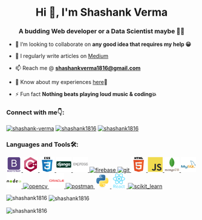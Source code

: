 <h1 align="center">Hi 👋, I'm Shashank Verma</h1>
<h3 align="center">A budding Web developer or a Data Scientist maybe 🤔😂</h3>

- 👯 I’m looking to collaborate on **any good idea that requires my help 😀**

- 📝 I regularly write articles on [Medium](https://medium.com/@shashankverma1816)

- 📫 Reach me @ **shashankverma1816@gmail.com**

- 📄 Know about my experiences [here](https://drive.google.com/file/d/1HrUMIdiW0iikoWC30UckDD2AnR8wWniV/view?usp=sharing)🧐

- ⚡ Fun fact **Nothing beats playing loud music & coding💥**

<h3 align="left">Connect with me👇:</h3>
<p align="left">
<a href="https://linkedin.com/in/shashank-verma" target="blank"><img align="center" src="https://raw.githubusercontent.com/rahuldkjain/github-profile-readme-generator/master/src/images/icons/Social/linked-in-alt.svg" alt="shashank-verma" height="30" width="40" /></a>
<a href="https://www.codechef.com/users/shashank1816" target="blank"><img align="center" src="https://cdn.jsdelivr.net/npm/simple-icons@3.1.0/icons/codechef.svg" alt="shashank1816" height="30" width="40" /></a>
<a href="https://codeforces.com/profile/shashank1816" target="blank"><img align="center" src="https://cdn.jsdelivr.net/npm/simple-icons@3.0.1/icons/codeforces.svg" alt="shashank1816" height="30" width="40" /></a>
</p>

<h3 align="left">Languages and Tools🛠:</h3>
<p align="left"> <a href="https://getbootstrap.com" target="_blank"> <img src="https://raw.githubusercontent.com/devicons/devicon/master/icons/bootstrap/bootstrap-plain-wordmark.svg" alt="bootstrap" width="40" height="40"/> </a> <a href="https://www.w3schools.com/cpp/" target="_blank"> <img src="https://raw.githubusercontent.com/devicons/devicon/master/icons/cplusplus/cplusplus-original.svg" alt="cplusplus" width="40" height="40"/> </a> <a href="https://www.w3schools.com/css/" target="_blank"> <img src="https://raw.githubusercontent.com/devicons/devicon/master/icons/css3/css3-original-wordmark.svg" alt="css3" width="40" height="40"/> </a> <a href="https://www.djangoproject.com/" target="_blank"> <img src="https://raw.githubusercontent.com/devicons/devicon/master/icons/django/django-original.svg" alt="django" width="40" height="40"/> </a> <a href="https://expressjs.com" target="_blank"> <img src="https://raw.githubusercontent.com/devicons/devicon/master/icons/express/express-original-wordmark.svg" alt="express" width="40" height="40"/> </a> <a href="https://firebase.google.com/" target="_blank"> <img src="https://www.vectorlogo.zone/logos/firebase/firebase-icon.svg" alt="firebase" width="40" height="40"/> </a> <a href="https://git-scm.com/" target="_blank"> <img src="https://www.vectorlogo.zone/logos/git-scm/git-scm-icon.svg" alt="git" width="40" height="40"/> </a> <a href="https://www.w3.org/html/" target="_blank"> <img src="https://raw.githubusercontent.com/devicons/devicon/master/icons/html5/html5-original-wordmark.svg" alt="html5" width="40" height="40"/> </a> <a href="https://developer.mozilla.org/en-US/docs/Web/JavaScript" target="_blank"> <img src="https://raw.githubusercontent.com/devicons/devicon/master/icons/javascript/javascript-original.svg" alt="javascript" width="40" height="40"/> </a> <a href="https://www.mongodb.com/" target="_blank"> <img src="https://raw.githubusercontent.com/devicons/devicon/master/icons/mongodb/mongodb-original-wordmark.svg" alt="mongodb" width="40" height="40"/> </a> <a href="https://www.mysql.com/" target="_blank"> <img src="https://raw.githubusercontent.com/devicons/devicon/master/icons/mysql/mysql-original-wordmark.svg" alt="mysql" width="40" height="40"/> </a> <a href="https://nodejs.org" target="_blank"> <img src="https://raw.githubusercontent.com/devicons/devicon/master/icons/nodejs/nodejs-original-wordmark.svg" alt="nodejs" width="40" height="40"/> </a> <a href="https://opencv.org/" target="_blank"> <img src="https://www.vectorlogo.zone/logos/opencv/opencv-icon.svg" alt="opencv" width="40" height="40"/> </a> <a href="https://www.oracle.com/" target="_blank"> <img src="https://raw.githubusercontent.com/devicons/devicon/master/icons/oracle/oracle-original.svg" alt="oracle" width="40" height="40"/> </a> <a href="https://postman.com" target="_blank"> <img src="https://www.vectorlogo.zone/logos/getpostman/getpostman-icon.svg" alt="postman" width="40" height="40"/> </a> <a href="https://www.python.org" target="_blank"> <img src="https://raw.githubusercontent.com/devicons/devicon/master/icons/python/python-original.svg" alt="python" width="40" height="40"/> </a> <a href="https://reactjs.org/" target="_blank"> <img src="https://raw.githubusercontent.com/devicons/devicon/master/icons/react/react-original-wordmark.svg" alt="react" width="40" height="40"/> </a> <a href="https://scikit-learn.org/" target="_blank"> <img src="https://upload.wikimedia.org/wikipedia/commons/0/05/Scikit_learn_logo_small.svg" alt="scikit_learn" width="40" height="40"/> </a> </p>

<p><img align="left" src="https://github-readme-stats.vercel.app/api/top-langs?username=shashank1816&show_icons=true&locale=en&layout=compact" alt="shashank1816" /></p>

<p>&nbsp;<img align="center" src="https://github-readme-stats.vercel.app/api?username=shashank1816&show_icons=true&locale=en" alt="shashank1816" /></p>

<p><img align="center" src="https://github-readme-streak-stats.herokuapp.com/?user=shashank1816&" alt="shashank1816" /></p>
